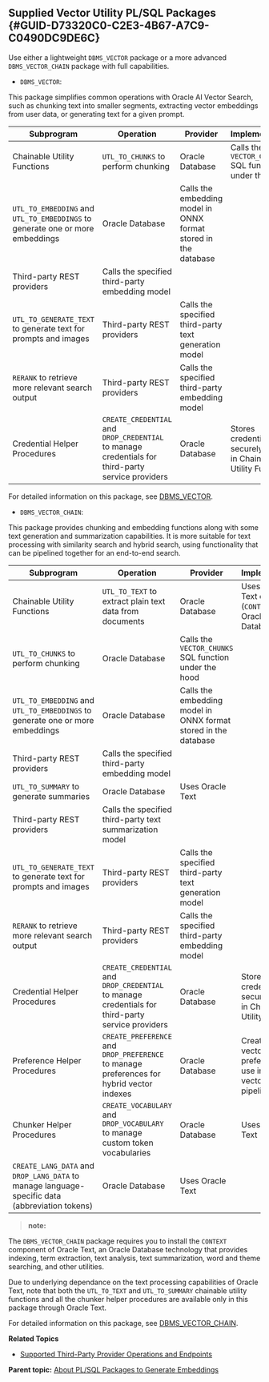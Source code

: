 ## Supplied Vector Utility PL/SQL Packages {#GUID-D73320C0-C2E3-4B67-A7C9-C0490DC9DE6C}

Use either a lightweight `DBMS_VECTOR` package or a more advanced `DBMS_VECTOR_CHAIN` package with full capabilities. 

  * `DBMS_VECTOR`: 

This package simplifies common operations with Oracle AI Vector Search, such as chunking text into smaller segments, extracting vector embeddings from user data, or generating text for a given prompt. 

Subprogram | Operation | Provider | Implementation  
---|---|---|---  
Chainable Utility Functions |  `UTL_TO_CHUNKS` to perform chunking  |  Oracle Database  |  Calls the `VECTOR_CHUNKS` SQL function under the hood   
`UTL_TO_EMBEDDING` and `UTL_TO_EMBEDDINGS` to generate one or more embeddings  |  Oracle Database |  Calls the embedding model in ONNX format stored in the database  
Third-party REST providers |  Calls the specified third-party embedding model  
`UTL_TO_GENERATE_TEXT` to generate text for prompts and images  |  Third-party REST providers |  Calls the specified third-party text generation model  
`RERANK` to retrieve more relevant search output  |  Third-party REST providers |  Calls the specified third-party embedding model  
Credential Helper Procedures |  `CREATE_CREDENTIAL` and `DROP_CREDENTIAL` to manage credentials for third-party service providers  |  Oracle Database  |  Stores credentials securely for use in Chainable Utility Functions  
  
For detailed information on this package, see [DBMS_VECTOR](dbms_vector-vecse.md#GUID-829230F9-BD1E-41F9-BAAB-5D3C3E52FC12). 

  * `DBMS_VECTOR_CHAIN`: 

This package provides chunking and embedding functions along with some text generation and summarization capabilities. It is more suitable for text processing with similarity search and hybrid search, using functionality that can be pipelined together for an end-to-end search.

Subprogram | Operation | Provider | Implementation  
---|---|---|---  
Chainable Utility Functions |  `UTL_TO_TEXT` to extract plain text data from documents  |  Oracle Database  |  Uses the Oracle Text component (`CONTEXT`) of Oracle Database   
`UTL_TO_CHUNKS` to perform chunking  |  Oracle Database  |  Calls the `VECTOR_CHUNKS` SQL function under the hood   
`UTL_TO_EMBEDDING` and `UTL_TO_EMBEDDINGS` to generate one or more embeddings  |  Oracle Database  |  Calls the embedding model in ONNX format stored in the database  
Third-party REST providers |  Calls the specified third-party embedding model  
`UTL_TO_SUMMARY` to generate summaries  |  Oracle Database |  Uses Oracle Text  
Third-party REST providers |  Calls the specified third-party text summarization model  
`UTL_TO_GENERATE_TEXT` to generate text for prompts and images  |  Third-party REST providers |  Calls the specified third-party text generation model  
`RERANK` to retrieve more relevant search output  |  Third-party REST providers |  Calls the specified third-party embedding model  
Credential Helper Procedures |  `CREATE_CREDENTIAL` and `DROP_CREDENTIAL` to manage credentials for third-party service providers  |  Oracle Database  |  Stores credentials securely for use in Chainable Utility Functions  
Preference Helper Procedures | `CREATE_PREFERENCE` and `DROP_PREFERENCE` to manage preferences for hybrid vector indexes  |  Oracle Database  |  Creates vectorizer preferences for use in hybrid vector indexing pipelines  
Chunker Helper Procedures |  `CREATE_VOCABULARY` and `DROP_VOCABULARY` to manage custom token vocabularies  |  Oracle Database  |  Uses Oracle Text  
`CREATE_LANG_DATA` and `DROP_LANG_DATA` to manage language-specific data (abbreviation tokens)  |  Oracle Database  |  Uses Oracle Text  
  
> **note:** 

The `DBMS_VECTOR_CHAIN` package requires you to install the `CONTEXT` component of Oracle Text, an Oracle Database technology that provides indexing, term extraction, text analysis, text summarization, word and theme searching, and other utilities. 

Due to underlying dependance on the text processing capabilities of Oracle Text, note that both the `UTL_TO_TEXT` and `UTL_TO_SUMMARY` chainable utility functions and all the chunker helper procedures are available only in this package through Oracle Text. 

For detailed information on this package, see [DBMS_VECTOR_CHAIN](dbms_vector_chain-vecse.md#GUID-A09FF69E-FCCB-4EDA-B7E4-B02A11359504). 




**Related Topics**

  * [Supported Third-Party Provider Operations and Endpoints](supported-third-party-provider-operations-and-endpoints.md#GUID-BE3EE403-CD10-4708-A15F-EFB1FA69DF09)



**Parent topic:** [About PL/SQL Packages to Generate Embeddings](pl-sql-packages-generate-embeddings.md)
